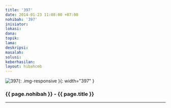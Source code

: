 ```yaml
---
title: '397'
date: 2014-01-23 11:08:00 +07:00
nohibah: '397'
inisiator: 
lokasi: 
dana: 
topik: 
lama: 
deskripsi: 
masalah: 
solusi: 
keberhasilan: 
layout: hibahcmb
---
```


![397](/static/img/hibahcmb/397.png){: .img-responsive }{: width="397" }

### {{ page.nohibah }} - {{ page.title }}

---
